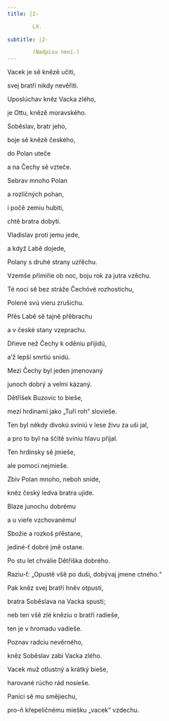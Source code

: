 ```yaml
---
title: |2-

        LX.
      
subtitle: |2-

        (Nadpisu není.)
---
```


Vacek je sě knězě učiti,

svej bratří nikdy nevěřiti.

Uposlúchav kněz Vacka zlého,

je Ottu, knězě moravského.

Soběslav, bratr jeho,

boje sě knězě českého,

do Polan uteče

a na Čechy sě vzteče.

Sebrav mnoho Polan

a rozličných pohan,

i počě zemiu hubiti,

chtě bratra dobyti.

Vladislav proti jemu jede,

a když Labě dojede,

Polany s druhé strany uzřěchu.

Vzemše přímiřie ob noc, boju rok za jutra vzěchu.

Té noci sě bez stráže Čechóvé rozhostichu,

Polené svú vieru zrušichu.

Přěs Labě sě tajně přěbrachu

a v české stany vzeprachu.

Dřieve než Čechy k oděniu přijidú,

a’ž lepší smrtiú snidú.

Mezi Čechy byl jeden jmenovaný

junoch dobrý a velmi kázaný.

Dětříšek Buzovic to bieše,

mezi hrdinami jako „Tuří roh“ slovieše.

Ten byl někdy divokú sviniú v lese živu za uši jal,

a pro to byl na ščítě sviniu hlavu přijal.

Ten hrdinsky sě jmieše,

ale pomoci nejmieše.

Zbiv Polan mnoho, neboh snide,

kněz český ledva bratra ujide.

Blaze junochu dobrému

a u vieře vzchovanému!

Sbožie a rozkoš přěstane,

jediné-ť dobré jmě ostane.

Po stu let chválie Dětříška dobrého.

Raziu-ť: „Opustě všě po duši, dobývaj jmene ctného.“

Pak kněz svej bratří hněv otpusti,

bratra Soběslava na Vacka spusti;

neb ten všě zlé kněziu o bratří radieše,

ten je v hromadu vadieše.

Poznav radciu nevěrného,

kněz Soběslav zabi Vacka zlého.

Vacek muž otlustný a krátký bieše,

harované rúcho rád nosieše.

Panici sě mu smějiechu,

pro-ň křepeličnému miešku „vacek“ vzdechu.

